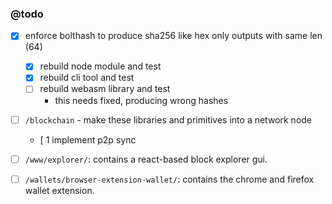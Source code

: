 ### @todo
- [x] enforce bolthash to produce sha256 like hex only outputs with same len (64)
  - [x] rebuild node module and test
  - [x] rebuild cli tool and test
  - [ ] rebuild webasm library and test
    - this needs fixed, producing wrong hashes
- [ ] `/blockchain` - make these libraries and primitives into a network node
  - [ 1 implement p2p sync
- [ ] `/www/explorer/`: contains a react-based block explorer gui.
- [ ] `/wallets/browser-extension-wallet/`: contains the chrome and firefox wallet extension.


